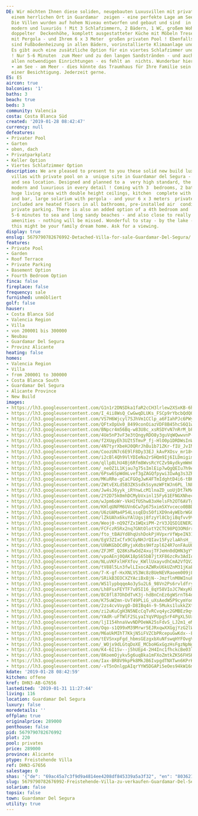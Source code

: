 ```yaml
---
DE: Wir möchten Ihnen diese soliden, neugebauten Luxusvillen mit privatem Pool an
  einem herrlichen Ort in Guardamar  zeigen - eine perfekte Lage am See und am Meer.
  Die Villen wurden auf hohem Niveau entworfen und gebaut und sind  in jedem Detail
  modern und luxuriös ! Mit 3 Schlafzimmern, 2 Bädern, 1 WC, großem Wohnbereich mit
  doppelter  Deckenhöhe, komplett ausgestatteter Küche mit Möbeln Tresen, großem Solarium
  mit Pergola - und Ihrem 6 x 3 Meter  großen privaten Pool ! Ebenfalls enthalten
  sind Fußbodenheizung in allen Bädern, vorinstallierte Klimaanlage und  Privatparkplätze.
  Es gibt auch eine zusätzliche Option für ein viertes Schlafzimmer und einen Keller
  ! Nur 5-6 Minuten  zum Meer und zu den langen Sandstränden - und auch nahe zu wirklich
  allen notwendigen Einrichtungen - es fehlt an  nichts. Wunderbar hier zu bleiben
  - am See - am Meer - dies könnte das Traumhaus für Ihre Familie sein. Fragen Sie  nach
  einer Besichtigung. Jederzeit gerne.
ES: ES
aircon: true
balconies: '1'
baths: 3
beach: true
beds: 3
community: Valencia
costa: Costa Blanca Süd
created: '2019-01-28 08:42:47'
currency: null
defeatures:
- Privater Pool
- Garten
- oben, dach
- Privatparkplatz
- Keller Option
- Viertes Schlafzimmer Option
description: We are pleased to present to you these solid new build luxury detached
  villas with private pool on a  unique site in Guardamar del Segura - a perfect lake
  and sea location. Designed and planned to a  very high standard, the villas are
  modern and luxurious in every detail ! Coming with 3  bedrooms, 2 bathrooms, 1 toilet,
  huge living area with double height ceilings, kitchen  complete with furnitures
  and bar, large solarium with pergola - and your 6 x 3 meters  private pool !! Also
  included are heated floors in all bathrooms, pre-installed air  conditioning and
  private parking. There is also an added option of a 4th bedroom and  basement! Just
  5-6 minutes to sea and long sandy beaches - and also close to really all  needed
  amenities - nothing will be missed. Wonderful to stay - by the lake - near the sea  -
  this might be your family dream home. Ask for a viewing.
display: true
enslug: 5679790782676992-Detached-Villa-for-sale-Guardamar-Del-Segura/
features:
- Private Pool
- Garden
- Roof Terrace
- Private Parking
- Basement Option
- Fourth Bedroom Option
finca: false
fireplace: false
frequency: sale
furnished: unmöbliert
golf: false
hauser:
- Costa Blanca Süd
- Valencia Region
- Villa
- von 200001 bis 300000
- Neubau
- Guardamar Del Segura
- Provinz Alicante
heating: false
homes:
- Valencia Region
- Villa
- from 200001 to 300000
- Costa Blanca South
- Guardamar Del Segura
- Alicante Province
- New Build
images:
- https://lh3.googleusercontent.com/G1n1r2DNSDka1faR2cCH3lrlew2XSxKB-6h0GemsniYUC9LgjQ-Svxi64zN9BrLjfE1LG1vjrmSYtkzp6Wx9=w640-rj-e30-l100
- https://lh3.googleusercontent.com/I_4ii8WsQ_CwGwqDLUKs_FSCp9rYbcbQdQOhiWwn9tLnTid-YcDPE-IBd6nneKJNj-bNs7KekzZJ7Qr_DNyG=w640-rj-e30-l100
- https://lh3.googleusercontent.com/VS7H6Wjcyl7SJhVm1CClp_a6FIahPJc6PWyTOqv9JpXQ36wY7O0xmWuyJQac9YI8i56MoFyM0vTknan_O4g=w640-rj-e30-l100
- https://lh3.googleusercontent.com/QFtxOpUx0_8499conOiazVDF8B45hcS6Q1wlC29GF91KAmTBEt9-hJVNB0dBg1Sfg3DZNJB82cBOpLVZteQb=w640-rj-e30-l100
- https://lh3.googleusercontent.com/BNpcr4m56Bq-w83U8c_xsRSDYvN7nRrM_bPoXf_etaiaf6nC78ARHyzvqw7W7uwV1W-WnLSbTAu2TSJ7dnFw=w640-rj-e30-l100
- https://lh3.googleusercontent.com/4Ue5nP3vF3e3tQngyRDO8y3guVqWQwwvnP-_t61lqJe6ITjCR5-YNiAfEXH3ohqt4YjnStMmLSahZrRNJz1b=w640-rj-e30-l100
- https://lh3.googleusercontent.com/f2XUgyEh3UZt5TmvP_fj-HlO0p1DRDWsInW6314iqJEsVnDCUmXkNhm6jn_GsJBhhNJn0e0p6I2_EcQBOeezAQ=w640-rj-e30-l100
- https://lh3.googleusercontent.com/4N7tyrXbeHJ0QRrJhBu1b71ZKr-fIU_JvIMbWr652r9EV6y6O27ltAz8kZ2xnoCp-mlRCtbYUTSjWHRJ_IJH=w640-rj-e30-l100
- https://lh3.googleusercontent.com/CoozUN7c6E9lF8Dy33EJ_kAvPXOsv_mr18vfImleTngvgAK5nnzxBDpWlaiXf6wSEe7m0WOSxIfugACtBTqK=w640-rj-e30-l100
- https://lh3.googleusercontent.com/i2cBl4Qh9VlYDIeNa2rSHQm9Ij6ILDmigimbb_VPh4wwnABFKhXEQkyQb9WgFWlq4jIv0Z2GWzsCq88SfrdK=w640-rj-e30-l100
- https://lh3.googleusercontent.com/qllp8LhU4Bj6Rfm8WvsRcYCZv9AydkymWmOsObLk_LL0uVNft6I_mFgOJvl36b8_FRcCF-PUDczrjYVpis_M=w640-rj-e30-l100
- https://lh3.googleusercontent.com/_neOZ1L1Kjau7g75sImlEip7wQgQEIu7h9eE894h7VU66kbbAbzc78byAXasTnJOPc9AV6hM53eQD2GJrAI=w640-rj-e30-l100
- https://lh3.googleusercontent.com/6Psw6SpWdmLvef3gZAGQfpywi3IwAg3s3ZR9D-HgTLQ_K4rJLC80k-iDK-aaZaBqbIX2RhLA-2ze5EOLKMO_=w640-rj-e30-l100
- https://lh3.googleusercontent.com/MKuRRe-gCaCFGOgJwK4FTmIdghtD4i6-tBKJRHMNYbfIC4fbv7gIL9VxuG7zJ7v-O8o1_pBLWxUsUKz8Bik=w640-rj-e30-l100
- https://lh3.googleusercontent.com/2WtvEXLd5B3ZKSsdkSsymzWFtWJn6PL_lNF4RhkdYsrZNjG2UOXr2zzbTrRQnW5SxEJvn4-hX2u4WzJIav4=w640-rj-e30-l100
- https://lh3.googleusercontent.com/Jw4sJ6yyk_iRYnwLcM1lnaZD_uoUjDt7kMAMVYfXP8rAo2-mYVeN6V91mLH_6jCsRRO0IaJr4XfiqCW0RUld=w640-rj-e30-l100
- https://lh3.googleusercontent.com/2Y2D75k0mhDCMybVxinl15Fy61EFNGXNhecFKfxdcVNBtaSGGZwsO9KYlsdffM0mlDA-M9wmrl6881HdFoT3=w640-rj-e30-l100
- https://lh3.googleusercontent.com/wJpm6oWr-VkHIfUShw83xHelsFh2OT6AVTgop8xf6eVZtL0lFy6X1T-82d2hec5SiTFMG7s2cy_IlV6pG44=w640-rj-e30-l100
- https://lh3.googleusercontent.com/KHlqUNFM6UVn6Cw7p675xim5XYvceco0BBD6xsvTE73R_3ph-JyrjtPxRUjM_7ch4D0_YlJuJNAoNXWll1Jl=w640-rj-e30-l100
- https://lh3.googleusercontent.com/U6zUAMa4P54LssqEDs50fiXD9n4yWEbrWGOPougbjfinZKRMqQYflaDhaXzdh653z-WsjiNfgjfSJm5n5gC0=w640-rj-e30-l100
- https://lh3.googleusercontent.com/lZkUAhx6kuYAlUgsj8fzyYl8CbjiBqfvv9VIOI2yTH9gVshHDD0CZCbGTVoaTUu9Hz-YP_AA-Kbl0sRQ29sLyw=w640-rj-e30-l100
- https://lh3.googleusercontent.com/Weoj0-nQ9ZfZx1WQxiPM-2rV3JQSD1ENERZ96h7IRmIlM5MnYCERl3UGzxyD6D6NzDNWRirE6Dulh8Xpwp1f=w640-rj-e30-l100
- https://lh3.googleusercontent.com/FCFczR5Rx2nq7GNtOlotY2CTC98PQ3OMdrrsYrLd4NtC5hi7nSSuds1Oe7iiUn4lswzQUEY_iwK3WfjNm1Iv=w640-rj-e30-l100
- https://lh3.googleusercontent.com/fto_tBAUYd8hqUshDokPjHVpxrVfWpeIN31lvlaoW0nQPmgjqXD1wZpufbpZNECb4EQT4_0J0FF9zOR00Sve=w640-rj-e30-l100
- https://lh3.googleusercontent.com/EgV3ZIxCfx9CGyNHJrQIav15FyzlaAhsH__KjUwEIGrfaOROqkfDdVD-lOle2M9jbJyfDO2p3BE4Q_K-9vQ=w640-rj-e30-l100
- https://lh3.googleusercontent.com/UXWKGbDCdRyjxKdbs9Hfzpl624R7onFAuUQgcy5pJMLqSjll0rPzv3BsI_PEak2bceox2IYxNuaI6ADVNbo=w640-rj-e30-l100
- https://lh3.googleusercontent.com/ZFJMT_Q28KsRwOdZ4xujTFJeHn0dQHN3gYYupa8jbDO-gArowqml_O7Uyb9up_wwz1NajcKFnqvjXzG2al8d=w640-rj-e30-l100
- https://lh3.googleusercontent.com/vpoAEnj0QAK18pS65bB7jtXF86zcRv3AdIokLy5qRBTWTrkmSY3Gl87NFcOg48DZvpFwTViSkvwEJdG8GTc=w640-rj-e30-l100
- https://lh3.googleusercontent.com/NLuVKFxlHFXfov_KWllUxayvdhCmA2VfQV2ioca6p_7ZllmD4vMrKXfxHOzn50uaneYJVkjNmDPdBQlLb0E=w640-rj-e30-l100
- https://lh3.googleusercontent.com/tV88l5Ln3fwlLIxocAZWRxU6kUZnM31jKaEhvV-Hdl15bb5edMnhHOHo1Tg96A2_XsvrMQJuWVPQpRo9rbM=w640-rj-e30-l100
- https://lh3.googleusercontent.com/7-K-gf-HxXNLVS3Wc8zBUeNEVRaoem009jL0j1TBgTxxg6N8ex_CN8Rjo76Iopo9BrJQt5wFXs7km2MKouo=w640-rj-e30-l100
- https://lh3.googleusercontent.com/SRikB3EOCXZYAciBxBjN--JmzflnM0WInuFb0c8QvpRpd_cOmAeR7K3qoI1PnLxVRTpyOciZnY_JyeqokO2N=w640-rj-e30-l100
- https://lh3.googleusercontent.com/WS1lypbqqeAo3ySu2L6_98Vn2Ps6rvldfryEqLkrAVTFTi7CmVOJSfSRc-SsXUGfom4sAbpN1-YF0PNI4AmY=w640-rj-e30-l100
- https://lh3.googleusercontent.com/Lh8FsxFEYTF7u05I16_8qY58VIoJC7WxyKUSYSAerWD-wUx4Za4fz5Rz7KddP0wPqjBcsVuuZxDZxvuoG6w=w640-rj-e30-l100
- https://lh3.googleusercontent.com/BC8fl87OhDdTvK3j-hdBnCnEz6gWSrnT64ncBbYtfNzsLOyxZ9mQlRLjsDsb9sVYxM1ovbKAPDNsI4Rs-xk=w640-rj-e30-l100
- https://lh3.googleusercontent.com/K75uW2mn-UvT49PLiG_uXsAedW5P9cymYomZZSeeI0DLTTydKCg-NlTdS-AZn4KtL8pptC-73Py1pLCOiJ2W=w640-rj-e30-l100
- https://lh3.googleusercontent.com/2zs4cvVoygO-D8IBq4n-9-5Muks1lukkZXtkCtLOZ24W8xfBGZCKjk9CVcWHswzwxKBZMe1HD5OoIxUYRR85=w640-rj-e30-l100
- https://lh3.googleusercontent.com/zi2uKuCgH3N5NEcCqTvRCvq4yc2GMBEz9qvBED_PyqlGVaNGOnauKLoHL4oAwBoGke3a-ssg7XodpsG9l3eJ=w640-rj-e30-l100
- https://lh3.googleusercontent.com/YAdR-uFTWlF2SLyaIYqVPUpg5rF4PgXL5UxcSETu0LMbIWA6baVHUfDTMmI_eds3pdlzH_pXt4DyhCKtvNI=w640-rj-e30-l100
- https://lh3.googleusercontent.com/ljI154hnaVwvNDPOeWA25sFdvS_LJ2m1_eMmOlz5XvCI6zP_6rpOnZJMVVpu1NuWwp6UO8FXbnH1-z9RK4U=w640-rj-e30-l100
- https://lh3.googleusercontent.com/Oqo-s1Q99xM39Mrwr5EJRxqwXXGgjYzG2lWKpPSOQzaPCZ2MO6UJfrqc3J8Yf62p7F7lU8h88uUX9hVYyi5L=w640-rj-e30-l100
- https://lh3.googleusercontent.com/M6aUkMIhT7KkjN5iFVZCbPRcepuGwKdx--ET0hwTq8MK6YsxduUSbCOAggzofarB5H9HVif-FLDxQ0WHkpCV=w640-rj-e30-l100
- https://lh3.googleusercontent.com/tEVSnxpFgd_hbmsGEzgxbXuNfswqHYFOvgV9lqLkrXVzYw24UYTy0_lekNSbN65nXmsDbofqA0fvv9ho8gAV=w640-rj-e30-l100
- https://lh3.googleusercontent.com/_WOjx9dLGtqDoXE_MCboHGxGgzHsFgzNpNgMdKhICPGIJluwg9vKsZjuaHc17vW959T7quOjKlEWXIrnboJa=w640-rj-e30-l100
- https://lh3.googleusercontent.com/K4-6I1Sv--j5hUEp4-2H4Inc1fhckcBe03lQ3RpY-qqfcJ8SKU1S7bCBAexar82irsW-LfSNay6AbQ6Gdvk=w640-rj-e30-l100
- https://lh3.googleusercontent.com/8KoemOjykv5g6uqBka1mFXoZmtkZKS6FHSH95eHEIPBXzlx3qoXjoYKSLHfxFka1DNf3g_UVF3e-99GcP5z23Q=w640-rj-e30-l100
- https://lh3.googleusercontent.com/Iax-BR8V9kpPk8MkJB6IvpgdTNXTwn6KPrKIGWnx5rcxxQ7q30A7KtC0ZOCKLZf0eJDOAOI9u2lm8d9q4pxH=w640-rj-e30-l100
- https://lh3.googleusercontent.com/-vT5nOnlgpAIqrYYW5DGAPi5eOes94kW16mm2_0O_DaPbwnExpbAHbHak3SS7JkAHkWqieJdTaMMdGv90uos=w640-rj-e30-l100
kdate: '2019-01-28 08:42:59'
kitchen: offene
kref: DHN3-AB-G7656
lastedited: '2019-01-31 11:27:44'
living: 116
location: Guardamar Del Segura
luxury: false
moredetails: ''
offplan: true
originalprice: 289000
penthouse: false
pid: 5679790782676992
plot: 220
pool: privates
price: 289000
province: Alicante
ptype: Freistehende Villa
ref: DHN3-G7656
salestage: 0
shas: '{"de": "69ac45a7c3f9d9a4814ee4208df845339a5a3f32", "en": "803621c733931027785c345f9d17df3be748d4f5"}'
slug: 5679790782676992-Freistehende-Villa-zu-verkaufen-Guardamar-Del-Segura/
solarium: false
topsix: false
town: Guardamar Del Segura
utility: true
---
```

